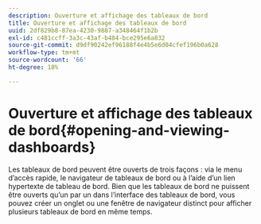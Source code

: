 ```yaml
---
description: Ouverture et affichage des tableaux de bord
title: Ouverture et affichage des tableaux de bord
uuid: 2df829b8-87ea-4230-9887-a348464f1b2b
exl-id: c481ccff-3a3c-43af-b484-bce295e6a832
source-git-commit: d9df90242ef96188f4e4b5e6d04cfef196b0a628
workflow-type: tm+mt
source-wordcount: '66'
ht-degree: 18%

---
```


# Ouverture et affichage des tableaux de bord{#opening-and-viewing-dashboards}

Les tableaux de bord peuvent être ouverts de trois façons : via le menu d’accès rapide, le navigateur de tableaux de bord ou à l’aide d’un lien hypertexte de tableau de bord. Bien que les tableaux de bord ne puissent être ouverts qu’un par un dans l’interface des tableaux de bord, vous pouvez créer un onglet ou une fenêtre de navigateur distinct pour afficher plusieurs tableaux de bord en même temps.
